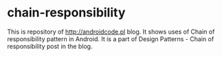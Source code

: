# chain-responsibility
This is repository of http://androidcode.pl blog. It shows uses of Chain of responsibility pattern in Android. It is a part of Design Patterns - Chain of responsibility post in the blog. 
